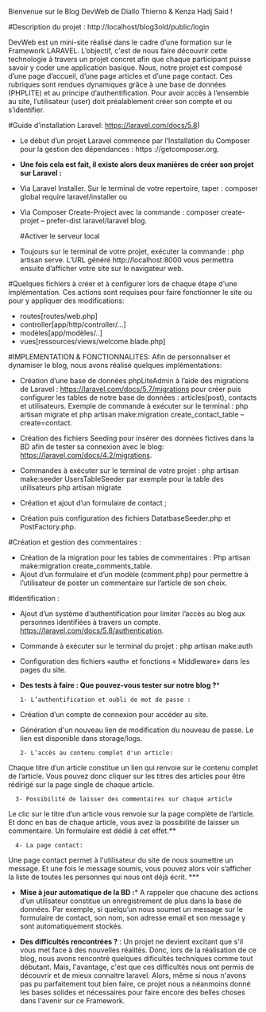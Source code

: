  Bienvenue sur le Blog DevWeb de Diallo Thierno & Kenza  Hadj Said !

#Description du projet : http://localhost/blog3old/public/login 

DevWeb est un mini-site réalisé dans le cadre d’une formation sur le Framework LARAVEL. L’objectif, c'est de nous faire découvrir cette technologie à travers un projet concret afin que chaque participant puisse savoir y coder une application basique. Nous, notre projet est composé d’une page d’accueil, d’une page articles et d’une page contact. Ces rubriques sont rendues dynamiques grâce à une base de données (PHPLITE) et au principe d’authentification. Pour avoir accès à l’ensemble au site, l’utilisateur (user) doit préalablement créer son compte et ou s’identifier. 

#Guide d’installation Laravel: https://laravel.com/docs/5.8)

- Le début d’un projet Laravel commence par l’Installation du Composer pour la gestion des dépendances : https ://getcomposer.org.
 - **Une fois cela est fait, il existe alors deux manières de créer son projet sur Laravel :**
- Via Laravel Installer. Sur le terminal de votre repertoire, taper : composer global require laravel/installer ou
- Via Composer Create-Project avec la commande : composer create-projet – prefer-dist laravel/laravel blog.

  #Activer le serveur local
- Toujours sur le terminal de votre projet, exécuter la commande : php artisan serve. L’URL généré http://localhost:8000 vous permettra ensuite d’afficher votre site sur le navigateur web.

#Quelques fichiers à créer et à configurer lors de chaque étape d'une implémentation. Ces actions sont requises pour faire fonctionner le site ou pour y appliquer des modifications:

- routes[routes/web.php]
- controller[app/http/controller/...]
- modèles[app/modèles/..]
- vues[ressources/views/welcome.blade.php]

#IMPLEMENTATION & FONCTIONNALITES:
Afin de personnaliser et dynamiser le blog, nous avons réalisé quelques implémentations:

- Création d’une base de données phpLiteAdmin à l’aide des migrations de Laravel :
https://laravel.com/docs/5.7/migrations pour créer puis configurer les tables de notre base de données : articles(post), contacts et  utilisateurs. Exemple de commande à exécuter sur le terminal : php artisan migrate et php artisan make:migration create_contact_table –create=contact.

- Création des fichiers Seeding pour insérer des données fictives dans la BD afin de tester sa connexion avec le blog:
  https://laravel.com/docs/4.2/migrations.

- Commandes à exécuter sur le terminal de votre projet :
        php artisan make:seeder UsersTableSeeder par exemple pour la table des utilisateurs
        php artisan migrate
- Création et ajout d’un formulaire de contact ;
- Création puis configuration des fichiers DatatbaseSeeder.php et PostFactory.php.

#Création et gestion des commentaires :
- Création de la migration pour les tables de commentaires :
  Php artisan make:migration create_comments_table.
- Ajout d’un formulaire et d’un modèle (comment.php) pour permettre à l’utilisateur de poster un commentaire sur l’article de son choix.

#Identification :
- Ajout d’un système d’authentification pour limiter l’accès au blog aux personnes identifiées à travers un compte. https://laravel.com/docs/5.8/authentication.
- Commande à exécuter sur le terminal du projet : php artisan make:auth  
- Configuration des fichiers «auth» et fonctions « Middleware» dans les pages du site.

- **Des tests à faire : Que pouvez-vous tester sur notre blog ?***

      1- L’authentification et oubli de mot de passe :
- Création d’un compte de connexion pour accéder au site.
- Génération d'un nouveau lien de modification du nouveau de passe. Le lien est disponible dans storage/logs.

      2- L’accès au contenu complet d'un article: 
Chaque titre d’un article constitue un lien qui renvoie sur le contenu complet de l’article. Vous pouvez donc cliquer sur les titres des articles pour être rédirigé sur la page single de chaque article.

      3- Possibilité de laisser des commentaires sur chaque article
Le clic sur le titre d’un article vous renvoie sur la page complète de l’article. Et donc en bas de chaque article, vous avez la possibilité de laisser un commentaire. Un formulaire est dédié à cet effet.**

      4- La page contact:
Une page contact permet à l'utilisateur du site de nous soumettre un message. Et une fois le message soumis, vous pouvez alors voir s’afficher la liste de toutes les personnes qui nous ont déjà écrit. ***

- **Mise à jour automatique de la BD :***
A rappeler que chacune des actions d’un utilisateur constitue un enregistrement de plus dans la base de données. Par exemple, si quelqu’un nous soumet un message sur le formulaire de contact, son nom, son adresse email et son message y sont automatiquement stockés. 

- **Des difficultés rencontrées ?** :
Un projet ne devient excitant que s'il vous met face à des nouvelles réalités. Donc, lors de la réalisation de ce blog, nous avons rencontré quelques dificultés techniques comme tout débutant. Mais, l'avantage, c'est que ces difficultés nous ont permis de découvrir et de mieux connaitre laravel. Alors, même si nous n'avons pas pu parfaitement tout bien faire, ce projet nous a néanmoins donné les bases solides et nécessaires pour faire encore des belles choses dans l'avenir sur ce Framework.
